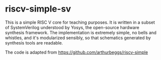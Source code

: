 # riscv-simple-sv

This is a simple RISC V core for teaching purposes. It is written in a subset of SystemVerilog understood by Yosys, the open-source hardware synthesis framework. The implementation is extremely simple, no bells and whistles, and it's modularized sensibly, so that schematics generated by synthesis tools are readable.

The code is adapted from https://github.com/arthurbeggs/riscv-simple
